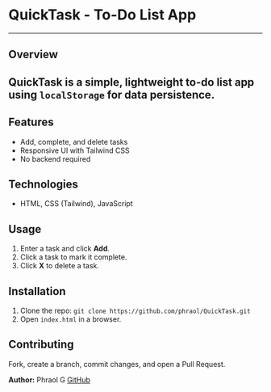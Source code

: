 # QuickTask - To-Do List App
---------------------------

## Overview
QuickTask is a simple, lightweight to-do list app using `localStorage` for data persistence.
 -------------------------------------------------------------------------------------------
## Features
- Add, complete, and delete tasks
- Responsive UI with Tailwind CSS
- No backend required

## Technologies
- HTML, CSS (Tailwind), JavaScript

## Usage
1. Enter a task and click **Add**.
2. Click a task to mark it complete.
3. Click **X** to delete a task.

## Installation
1. Clone the repo: `git clone https://github.com/phraol/QuickTask.git`
2. Open `index.html` in a browser.

## Contributing
Fork, create a branch, commit changes, and open a Pull Request.



**Author:** Phraol G
[GitHub](https://github.com/phraol)

